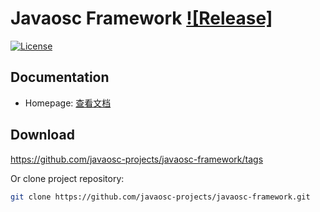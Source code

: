 Javaosc Framework [![Release]](ratel-0.9.2.RELEASE)  
================================================

[![License](https://img.shields.io/badge/license-Apache%202-4EB1BA.svg)](https://www.apache.org/licenses/LICENSE-2.0.html)

Documentation
---------------------

- Homepage:  [查看文档](http://javaosc-projects.github.io/javaosc-framework/)

Download
-------------------

https://github.com/javaosc-projects/javaosc-framework/tags

Or clone project repository:

```bash
git clone https://github.com/javaosc-projects/javaosc-framework.git
```
